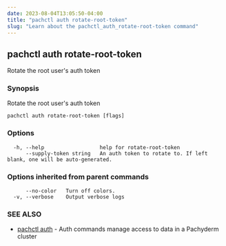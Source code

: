 ```yaml
---
date: 2023-08-04T13:05:50-04:00
title: "pachctl auth rotate-root-token"
slug: "Learn about the pachctl_auth_rotate-root-token command"
---
```


## pachctl auth rotate-root-token

Rotate the root user's auth token

### Synopsis

Rotate the root user's auth token

```
pachctl auth rotate-root-token [flags]
```

### Options

```
  -h, --help                  help for rotate-root-token
      --supply-token string   An auth token to rotate to. If left blank, one will be auto-generated.
```

### Options inherited from parent commands

```
      --no-color   Turn off colors.
  -v, --verbose    Output verbose logs
```

### SEE ALSO

* [pachctl auth](/commands/pachctl_auth/)	 - Auth commands manage access to data in a Pachyderm cluster

